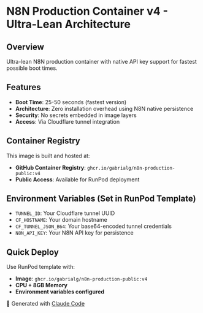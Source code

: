 # N8N Production Container v4 - Ultra-Lean Architecture

## Overview
Ultra-lean N8N production container with native API key support for fastest possible boot times.

## Features
- **Boot Time**: 25-50 seconds (fastest version)
- **Architecture**: Zero installation overhead using N8N native persistence
- **Security**: No secrets embedded in image layers
- **Access**: Via Cloudflare tunnel integration

## Container Registry
This image is built and hosted at:
- **GitHub Container Registry**: `ghcr.io/gabrialg/n8n-production-public:v4`
- **Public Access**: Available for RunPod deployment

## Environment Variables (Set in RunPod Template)
- `TUNNEL_ID`: Your Cloudflare tunnel UUID
- `CF_HOSTNAME`: Your domain hostname  
- `CF_TUNNEL_JSON_B64`: Your base64-encoded tunnel credentials
- `N8N_API_KEY`: Your N8N API key for persistence

## Quick Deploy
Use RunPod template with:
- **Image**: `ghcr.io/gabrialg/n8n-production-public:v4`
- **CPU + 8GB Memory**
- **Environment variables configured**

🤖 Generated with [Claude Code](https://claude.ai/code)